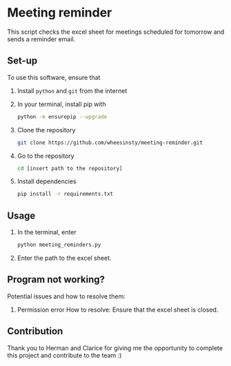 # Meeting reminder
This script checks the excel sheet for meetings scheduled for tomorrow and sends a reminder email.

## Set-up
To use this software, ensure that
1. Install `python` and `git` from the internet

2. In your terminal, install pip with 
   ```bash
   python -m ensurepip --upgrade
3. Clone the repository
   ```bash
   git clone https://github.com/wheesinsty/meeting-reminder.git
4. Go to the repository
   ```bash
   cd [insert path to the repository]
5. Install dependencies
   ```bash
   pip install -r requirements.txt

## Usage
1. In the terminal, enter
   ```bash
   python meeting_reminders.py
2. Enter the path to the excel sheet.

## Program not working?
Potential issues and how to resolve them:

1. Permission error
How to resolve: Ensure that the excel sheet is closed.

## Contribution
Thank you to Herman and Clarice for giving me the opportunity to complete this project and contribute to the team :)
